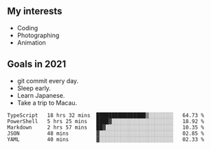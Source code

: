 ## My interests

- Coding
- Photographing
- Animation

## Goals in 2021

- git commit every day.
- Sleep early.
- Learn Japanese.
- Take a trip to Macau.

<!--START_SECTION:waka-->
```text
TypeScript   18 hrs 32 mins  ████████████████▒░░░░░░░░   64.73 % 
PowerShell   5 hrs 25 mins   ████▓░░░░░░░░░░░░░░░░░░░░   18.92 % 
Markdown     2 hrs 57 mins   ██▓░░░░░░░░░░░░░░░░░░░░░░   10.35 % 
JSON         48 mins         ▓░░░░░░░░░░░░░░░░░░░░░░░░   02.85 % 
YAML         40 mins         ▓░░░░░░░░░░░░░░░░░░░░░░░░   02.33 % 
```
<!--END_SECTION:waka-->
